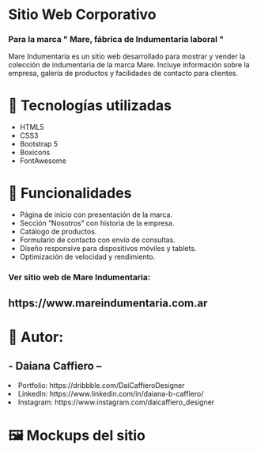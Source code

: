 <h1> Sitio Web Corporativo </h1>
<h3>Para la marca " Mare, fábrica de Indumentaria laboral "</h3>
<p>Mare Indumentaria es un sitio web desarrollado para mostrar y vender la colección de indumentaria de la marca Mare. Incluye información sobre la empresa, galería de productos y facilidades de contacto para clientes.</p>
<h1>🔹 Tecnologías utilizadas </h1>
<ul>
  <li>HTML5</li>
  <li>CSS3</li>
  <li>Bootstrap 5</li>
  <li>Boxicons</li>
  <li>FontAwesome</li>
</ul>
<h1>🔹 Funcionalidades </h1>
<ul>
  <li>Página de inicio con presentación de la marca.</li>
  <li>Sección “Nosotros” con historia de la empresa.</li>
  <li>Catálogo de productos.</li>
  <li>Formulario de contacto con envío de consultas.</li>
  <li>Diseño responsive para dispositivos móviles y tablets.</li>
  <li>Optimización de velocidad y rendimiento.</li>
</ul>

<h3> Ver sitio web de Mare Indumentaria: </h3>
<h2>https://www.mareindumentaria.com.ar</h2>

<h1>🔹 Autor: </h1>
<h2> - Daiana Caffiero – </h2>
  <li>Portfolio: https://dribbble.com/DaiCaffieroDesigner</li>
  <li>LinkedIn: https://www.linkedin.com/in/daiana-b-caffiero/</li>
  <li>Instagram: https://www.instagram.com/daicaffiero_designer</li>

<h1> 🖼️ Mockups del sitio </h1>


